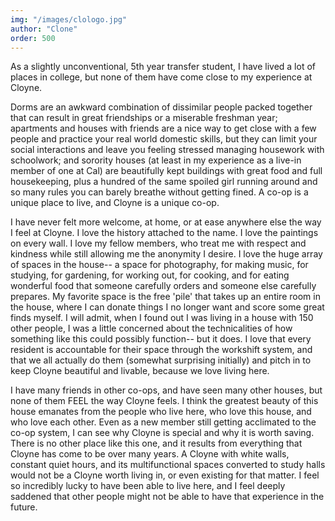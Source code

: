 ```yaml
---
img: "/images/clologo.jpg"
author: "Clone"
order: 500
---
```

As a slightly unconventional, 5th year transfer student, I have lived a lot of places in college, but none of them have come close to my experience at Cloyne.

Dorms are an awkward combination of dissimilar people packed together that can result in great friendships or a miserable freshman year; apartments and houses with friends are a nice way to get close with a few people and practice your real world domestic skills, but they can limit your social interactions and leave you feeling stressed managing housework with schoolwork; and sorority houses (at least in my experience as a live-in member of one at Cal) are beautifully kept buildings with great food and full housekeeping, plus a hundred of the same spoiled girl running around and so many rules you can barely breathe without getting fined. A co-op is a unique place to live, and Cloyne is a unique co-op.

I have never felt more welcome, at home, or at ease anywhere else the way I feel at Cloyne. I love the history attached to the name. I love the paintings on every wall. I love my fellow members, who treat me with respect and kindness while still allowing me the anonymity I desire. I love the huge array of spaces in the house-- a space for photography, for making music, for studying, for gardening, for working out, for cooking, and for eating wonderful food that someone carefully orders and someone else carefully prepares. My favorite space is the free 'pile' that takes up an entire room in the house, where I can donate things I no longer want and score some great finds myself. I will admit, when I found out I was living in a house with 150 other people, I was a little concerned about the technicalities of how something like this could possibly function-- but it does. I love that every resident is accountable for their space through the workshift system, and that we all actually do them (somewhat surprising initially) and pitch in to keep Cloyne beautiful and livable, because we love living here.

I have many friends in other co-ops, and have seen many other houses, but none of them FEEL the way Cloyne feels. I think the greatest beauty of this house emanates from the people who live here, who love this house, and who love each other. Even as a new member still getting acclimated to the co-op system, I can see why Cloyne is special and why it is worth saving. There is no other place like this one, and it results from everything that Cloyne has come to be over many years. A Cloyne with white walls, constant quiet hours, and its multifunctional spaces converted to study halls would not be a Cloyne worth living in, or even existing for that matter. I feel so incredibly lucky to have been able to live here, and I feel deeply saddened that other people might not be able to have that experience in the future.